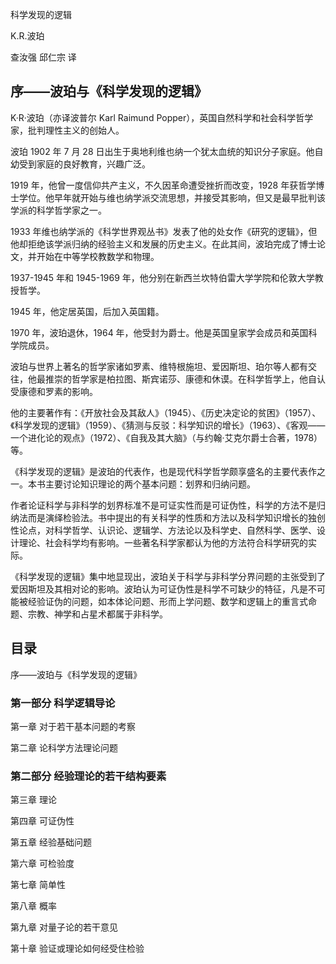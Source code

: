 科学发现的逻辑

K.R.波珀

查汝强 邱仁宗 译

## 序——波珀与《科学发现的逻辑》

K·R·波珀（亦译波普尔 Karl Raimund Popper），英国自然科学和社会科学哲学家，批判理性主义的创始人。

波珀 1902 年 7 月 28 日出生于奥地利维也纳一个犹太血统的知识分子家庭。他自幼受到家庭的良好教育，兴趣广泛。

1919 年，他曾一度信仰共产主义，不久因革命遭受挫折而改变，1928 年获哲学博士学位。他早年就开始与维也纳学派交流思想，并接受其影响，但又是最早批判该学派的科学哲学家之一。

1933 年维也纳学派的《科学世界观丛书》发表了他的处女作《研究的逻辑》，但他却拒绝该学派归纳的经验主义和发展的历史主义。在此其间，波珀完成了博士论文，并开始在中等学校教数学和物理。

1937-1945 年和 1945-1969 年，他分别在新西兰坎特伯雷大学学院和伦敦大学教授哲学。

1945 年，他定居英国，后加入英国籍。

1970 年，波珀退休，1964 年，他受封为爵士。他是英国皇家学会成员和英国科学院成员。

波珀与世界上著名的哲学家诸如罗素、维特根施坦、爱因斯坦、珀尔等人都有交往，他最推崇的哲学家是柏拉图、斯宾诺莎、康德和休谟。在科学哲学上，他自认受康德和罗素的影响。

他的主要著作有：《开放社会及其敌人》（1945）、《历史决定论的贫困》（1957）、《科学发现的逻辑》（1959）、《猜测与反驳：科学知识的增长》（1963）、《客观——一个进化论的观点》（1972）、《自我及其大脑》（与约翰·艾克尔爵士合著，1978）等。

《科学发现的逻辑》是波珀的代表作，也是现代科学哲学颇享盛名的主要代表作之一。本书主要讨论知识理论的两个基本问题：划界和归纳问题。

作者论证科学与非科学的划界标准不是可证实性而是可证伪性，科学的方法不是归纳法而是演绎检验法。书中提出的有关科学的性质和方法以及科学知识增长的独创性论点，对科学哲学、认识论、逻辑学、方法论以及科学史、自然科学、医学、设计理论、社会科学均有影响。一些著名科学家都认为他的方法符合科学研究的实际。

《科学发现的逻辑》集中地显现出，波珀关于科学与非科学分界问题的主张受到了爱因斯坦及其相对论的影响。波珀认为可证伪性是科学不可缺少的特征，凡是不可能被经验证伪的问题，如本体论问题、形而上学问题、数学和逻辑上的重言式命题、宗教、神学和占星术都属于非科学。

## 目录

序——波珀与《科学发现的逻辑》

### 第一部分 科学逻辑导论

第一章 对于若干基本问题的考察

第二章 论科学方法理论问题

### 第二部分 经验理论的若干结构要素

第三章 理论

第四章 可证伪性

第五章 经验基础问题

第六章 可检验度

第七章 简单性

第八章 概率

第九章 对量子论的若干意见

第十章 验证或理论如何经受住检验